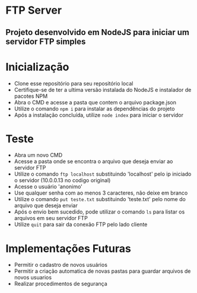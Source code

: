 # FTP Server

## Projeto desenvolvido em NodeJS para iniciar um servidor FTP simples

# Inicialização

- Clone esse repositório para seu repositório local
- Certifique-se de ter a ultima versão instalada do NodeJS e instalador de pacotes NPM
- Abra o CMD e acesse a pasta que contem o arquivo package.json
- Utilize o comando <code>npm i</code> para instalar as dependências do projeto
- Após a instalação concluída, utilize <code>node index</code> para iniciar o servidor

# Teste

- Abra um novo CMD
- Acesse a pasta onde se encontra o arquivo que deseja enviar ao servidor FTP
- Utilize o comando <code>ftp localhost</code> substituindo 'localhost' pelo ip iniciado o servidor (10.0.0.13 no codigo original)
- Acesse o usuário 'anonimo'
- Use qualquer senha com ao menos 3 caracteres, não deixe em branco
- Utilize o comando <code>put teste.txt</code> substituindo 'teste.txt' pelo nome do arquivo que deseja enviar
- Após o envio bem sucedido, pode utilizar o comando <code>ls</code> para listar os arquivos em seu servidor FTP
- Utilize <code>quit</code> para sair da conexão FTP pelo lado cliente

# Implementações Futuras

- Permitir o cadastro de novos usuários
- Permitir a criação automatica de novas pastas para guardar arquivos de novos usuarios
- Realizar procedimentos de segurança
